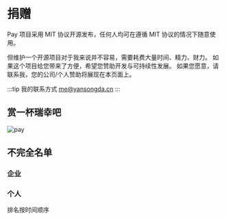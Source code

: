 <script setup>
import Companies from '@components/Docs/Donate/Companies.vue'
import People from '@components/Docs/Donate/People.vue'
</script>

# 捐赠

Pay 项目采用 MIT 协议开源发布，任何人均可在遵循 MIT 协议的情况下随意使用。

但维护一个开源项目对于我来说并不容易，需要耗费大量时间、精力、财力。
如果这个项目给您带来了方便，希望您赞助开发与可持续性发展。
如果您愿意，请联系我，您的公司/个人赞助将展现在本页面上。

:::tip 我的联系方式
me@yansongda.cn
:::

## 赏一杯瑞幸吧

![pay](/images/pay.jpg)

## 不完全名单

### 企业

<Companies />

### 个人

排名按时间顺序

<People />
